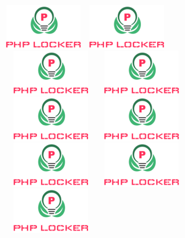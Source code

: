 <!-- 
![](screenshot/php.png?raw=true "LOGO")

<img src="screenshot/php.png" width = 50 /> -->

<p float="left">
  <img src="screenshot/php.png" width="200" alt="Made with Angular" title="Angular" />
  <img src="screenshot/php.png" width="200" alt="Made with Angular" title="Angular" hspace="20"/> 
  <img src="screenshot/php.png" width="200"alt="Made with Angular" title="Angular" hspace="20" />
  <img src="screenshot/php.png" width="200" alt="Made with Angular" title="Angular" hspace="20"/> 
  <img src="screenshot/php.png" width="200"alt="Made with Angular" title="Angular" hspace="20" />
  <img src="screenshot/php.png" width="200" alt="Made with Angular" title="Angular" hspace="20"/> 
  <img src="screenshot/php.png" width="200"alt="Made with Angular" title="Angular" hspace="20" />
  <img src="screenshot/php.png" width="200" alt="Made with Angular" title="Angular" hspace="20"/> 
  <img src="screenshot/php.png" width="200"alt="Made with Angular" title="Angular" hspace="20" />
</p>